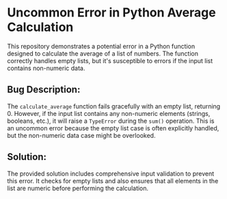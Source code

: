 # Uncommon Error in Python Average Calculation

This repository demonstrates a potential error in a Python function designed to calculate the average of a list of numbers.  The function correctly handles empty lists, but it's susceptible to errors if the input list contains non-numeric data.

## Bug Description:

The `calculate_average` function fails gracefully with an empty list, returning 0. However, if the input list contains any non-numeric elements (strings, booleans, etc.), it will raise a `TypeError` during the `sum()` operation. This is an uncommon error because the empty list case is often explicitly handled, but the non-numeric data case might be overlooked. 

## Solution:

The provided solution includes comprehensive input validation to prevent this error. It checks for empty lists and also ensures that all elements in the list are numeric before performing the calculation.